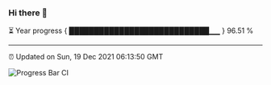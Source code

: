 ### Hi there 👋

⏳ Year progress { ████████████████████████████▁▁ } 96.51 %

---

⏰ Updated on Sun, 19 Dec 2021 06:13:50 GMT

![Progress Bar CI](https://github.com/liununu/liununu/workflows/Progress%20Bar%20CI/badge.svg)

